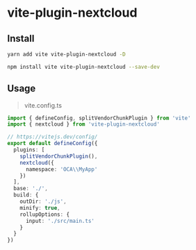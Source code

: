 # vite-plugin-nextcloud


## Install

```sh
yarn add vite vite-plugin-nextcloud -D
```

```sh
npm install vite vite-plugin-nextcloud --save-dev
```

## Usage

> vite.config.ts

```ts
import { defineConfig, splitVendorChunkPlugin } from 'vite'
import { nextcloud } from 'vite-plugin-nextcloud'

// https://vitejs.dev/config/
export default defineConfig({
  plugins: [
    splitVendorChunkPlugin(),
    nextcloud({
      namespace: 'OCA\\MyApp'
    })
  ],
  base: './',
  build: {
    outDir: './js',
    minify: true,
    rollupOptions: {
      input: './src/main.ts'
    }
  }
})
```
